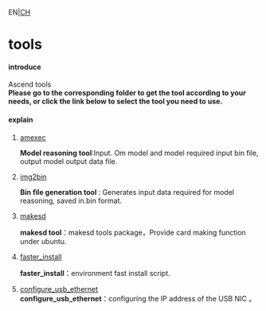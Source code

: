 EN|[CH](README.md)

# tools

#### introduce

Ascend tools   
**Please go to the corresponding folder to get the tool according to your needs, or click the link below to select the tool you need to use.**

#### explain

1.  [amexec](https://github.com/Huawei-Ascend/tools/tree/master/amexec)

    **Model reasoning tool**:Input. Om model and model required input bin file, output model output data file.

2.  [img2bin](https://github.com/Huawei-Ascend/tools/tree/master/img2bin)

    **Bin file generation tool** : Generates input data required for model reasoning, saved in.bin format.

3.  [makesd](https://github.com/Huawei-Ascend/tools/tree/master/makesd)
    
    **makesd tool**：makesd tools package，Provide card making function under ubuntu.  

4.  [faster_install](https://github.com/Huawei-Ascend/tools/tree/master/faster_install)
    
    **faster_install**：environment fast install script.  

5.  [configure_usb_ethernet](https://github.com/Huawei-Ascend/tools/tree/master/configure_usb_ethernet)  
     **configure_usb_ethernet**：configuring the IP address of the USB NIC 。